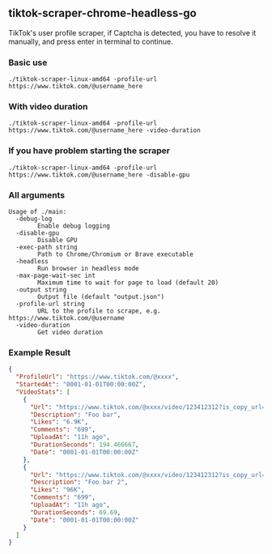 ## tiktok-scraper-chrome-headless-go

TikTok's user profile scraper, if Captcha is detected, you have to resolve it manually, and press enter in terminal to continue.

### Basic use
```shell
./tiktok-scraper-linux-amd64 -profile-url https://www.tiktok.com/@username_here
```

### With video duration
```shell
./tiktok-scraper-linux-amd64 -profile-url https://www.tiktok.com/@username_here -video-duration
```

### If you have problem starting the scraper
```shell
./tiktok-scraper-linux-amd64 -profile-url https://www.tiktok.com/@username_here -disable-gpu
```

### All arguments
```shell
Usage of ./main:
  -debug-log
        Enable debug logging
  -disable-gpu
        Disable GPU
  -exec-path string
        Path to Chrome/Chromium or Brave executable
  -headless
        Run browser in headless mode
  -max-page-wait-sec int
        Maximum time to wait for page to load (default 20)
  -output string
        Output file (default "output.json")
  -profile-url string
        URL to the profile to scrape, e.g. https://www.tiktok.com/@username
  -video-duration
        Get video duration
```

### Example Result
```json
{
  "ProfileUrl": "https://www.tiktok.com/@xxxx",
  "StartedAt": "0001-01-01T00:00:00Z",
  "VideoStats": [
    {
      "Url": "https://www.tiktok.com/@xxxx/video/123412312?is_copy_url=1\u0026is_from_webapp=v1",
      "Description": "Foo bar",
      "Likes": "6.9K",
      "Comments": "699",
      "UploadAt": "11h ago",
      "DurationSeconds": 194.466667,
      "Date": "0001-01-01T00:00:00Z"
    },
    {
      "Url": "https://www.tiktok.com/@xxxx/video/123412312?is_copy_url=1\u0026is_from_webapp=v1",
      "Description": "Foo bar 2",
      "Likes": "96K",
      "Comments": "699",
      "UploadAt": "11h ago",
      "DurationSeconds": 69.69,
      "Date": "0001-01-01T00:00:00Z"
    }
  ]
}
```